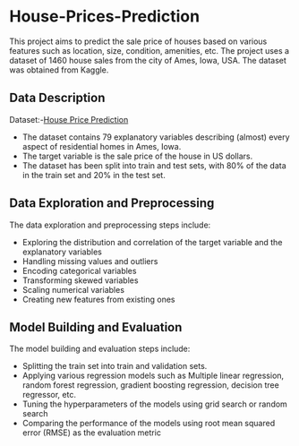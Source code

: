 # House-Prices-Prediction
This project aims to predict the sale price of houses based on various features such as location, size, condition, amenities, etc. 
The project uses a dataset of 1460 house sales from the city of Ames, Iowa, USA. The dataset was obtained from Kaggle.

## Data Description
Dataset:-[House Price Prediction](https://www.kaggle.com/competitions/house-prices-advanced-regression-techniques/data?select=train.csv)
* The dataset contains 79 explanatory variables describing (almost) every aspect of residential homes in Ames, Iowa. 
* The target variable is the sale price of the house in US dollars. 
* The dataset has been split into train and test sets, with 80% of the data in the train set and 20% in the test set.
  
## Data Exploration and Preprocessing
The data exploration and preprocessing steps include:
* Exploring the distribution and correlation of the target variable and the explanatory variables
* Handling missing values and outliers
* Encoding categorical variables
* Transforming skewed variables
* Scaling numerical variables
* Creating new features from existing ones

## Model Building and Evaluation
The model building and evaluation steps include:
* Splitting the train set into train and validation sets.
* Applying various regression models such as Multiple linear regression, random forest regression, gradient boosting regression, decision tree regressor, etc.
* Tuning the hyperparameters of the models using grid search or random search
* Comparing the performance of the models using root mean squared error (RMSE) as the evaluation metric
